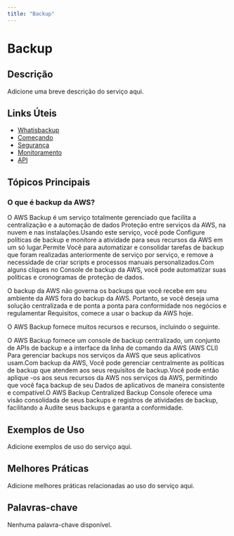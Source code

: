 ```yaml
---
title: "Backup"
---
```


# Backup

## Descrição

Adicione uma breve descrição do serviço aqui.

## Links Úteis

- [Whatisbackup](https://docs.aws.amazon.com/aws-backup/latest/devguide/whatisbackup.html)
- [Começando](https://docs.aws.amazon.com/aws-backup/latest/devguide/getting-started.html)
- [Segurança](https://docs.aws.amazon.com/aws-backup/latest/devguide/security.html)
- [Monitoramento](https://docs.aws.amazon.com/aws-backup/latest/devguide/monitoring.html)
- [API](https://docs.aws.amazon.com/aws-backup/latest/devguide/api.html)

## Tópicos Principais

### O que é backup da AWS?

O AWS Backup é um serviço totalmente gerenciado que facilita a centralização e a automação de dados
Proteção entre serviços da AWS, na nuvem e nas instalações.Usando este serviço, você pode
Configure políticas de backup e monitore a atividade para seus recursos da AWS em um só lugar.Permite
Você para automatizar e consolidar tarefas de backup que foram realizadas anteriormente de serviço por serviço,
e remove a necessidade de criar scripts e processos manuais personalizados.Com alguns cliques no
Console de backup da AWS, você pode automatizar suas políticas e cronogramas de proteção de dados.

O backup da AWS não governa os backups que você recebe em seu ambiente da AWS fora do backup da AWS.
Portanto, se você deseja uma solução centralizada e de ponta a ponta para conformidade nos negócios e regulamentar
Requisitos, comece a usar o backup da AWS hoje.

O AWS Backup fornece muitos recursos e recursos, incluindo o seguinte.

O AWS Backup fornece um console de backup centralizado, um conjunto de APIs de backup e a interface da linha de comando da AWS
(AWS CLI) Para gerenciar backups nos serviços da AWS que seus aplicativos usam.Com backup da AWS,
Você pode gerenciar centralmente as políticas de backup que atendem aos seus requisitos de backup.Você pode então
aplique -os aos seus recursos da AWS nos serviços da AWS, permitindo que você faça backup de seu
Dados de aplicativos de maneira consistente e compatível.O AWS Backup Centralized Backup Console
oferece uma visão consolidada de seus backups e registros de atividades de backup, facilitando a
Audite seus backups e garanta a conformidade.

## Exemplos de Uso

Adicione exemplos de uso do serviço aqui.

## Melhores Práticas

Adicione melhores práticas relacionadas ao uso do serviço aqui.

## Palavras-chave

Nenhuma palavra-chave disponível.
